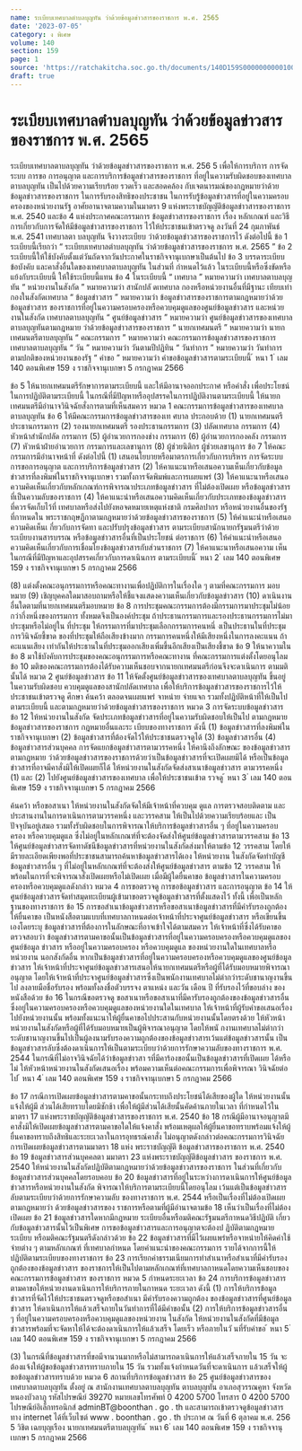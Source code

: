 ```yaml
---
name: ระเบียบเทศบาลตำบลบุญทัน ว่าด้วยข้อมูลข่าวสารของราชการ พ.ศ. 2565
date: '2023-07-05'
category: ง พิเศษ
volume: 140
section: 159
page: 1
source: 'https://ratchakitcha.soc.go.th/documents/140D159S0000000000100.pdf'
draft: true
---
```


# ระเบียบเทศบาลตำบลบุญทัน ว่าด้วยข้อมูลข่าวสารของราชการ พ.ศ. 2565

ระเบียบเทศบาลตาบลบุญทัน ว่าด้วยข้อมูลข่าวสารของราชการ พ.ศ. 256 5 เพื่อให้การบริการ การจัดระบบ การขอ การอนุญาต และการบริการข้อมูลข่าวสารของราชการ ที่อยู่ในความรับผิดชอบของเทศบาลตาบลบุญทัน เป็นไปด้วยความเรียบร้อย รวดเร็ว และสอดคล้อง กับเจตนารมณ์ของกฎหมายว่าด้วยข้อมูลข่าวสารของราชการ ในการรับรองสิทธิของประชาชน ในการรับรู้ข้อมูลข่าวสารที่อยู่ในความครอบครองของหน่วยงานรัฐ อาศัยอานาจตามความในมาตรา 9 แห่งพระราชบัญญัติข้อมูลข่าวสารของราชการ พ.ศ. 2540 และข้อ 4 แห่งประกาศคณะกรรมการ ข้อมูลข่าวสารของราชการ เรื่อง หลักเกณฑ์ และวิธีการเกี่ยวกับการจัดให้มีข้อมูลข่าวสารของราชการ ไว้ให้ประชาชนเข้าตรวจดู ลงวันที่ 24 กุมภาพันธ์ พ.ศ. 2541 เทศบาลตา บลบุญทัน จึงวางระเบียบ ว่าด้วยข้อมูลข่าวสารของราชการไว้ ดังต่อไปนี้ ข้อ 1 ระเบียบนี้เรียกว่า “ ระเบียบเทศบาลตำบลบุญทัน ว่าด้วยข้อมูลข่าวสารของราชการ พ.ศ. 2565 ” ข้อ 2 ระเบียบนี้ให้ใช้บังคับตั้งแต่วันถัดจากวันประกาศในราชกิจจานุเบกษาเป็นต้นไป ข้อ 3 บรรดาระเบียบ ข้อบังคับ และคาสั่งอื่นใดของเทศบาลตาบลบุญทัน ในส่วนที่ กำหนดไว้แล้ว ในระเบียบนี้หรือซึ่งขัดหรือแย้งกับระเบียบนี้ ให้ใช้ระเบียบนี้แทน ข้อ 4 ในระเบียบนี้ “ เทศบาล ” หมายความว่า เทศบาลตาบลบุญทัน “ หน่วยงานในสังกัด ” หมายความว่า สานักปลั ดเทศบาล กองหรือหน่วยงานอื่นที่มีฐานะ เทียบเท่ากองในสังกัดเทศบาล “ ข้อมูลข่าวสาร ” หมายความว่า ข้อมูลข่าวสารของราชการตามกฎหมายว่าด้วยข้อมูลข่าวสาร ของราชการที่อยู่ในความครอบครองหรือควบคุมดูแลของศูนย์ข้อมูลข่าวสาร และหน่วยงานในสังกัด เทศบาลตาบลบุญทัน “ ศูนย์ข้อมูลข่าวสาร ” หมายความว่า ศูนย์ข้อมูลข่าวสารของเทศบาลตาบลบุญทันตามกฎหมาย ว่าด้วยข้อมูลข่าวสารของราชการ “ นายกเทศมนตรี ” หมายความว่า นายกเทศมนตรีตาบลบุญทัน “ คณะกรรมการ ” หมายความว่า คณะกรรมการข้อมูลข่าวสารของราชการเทศบาลตาบลบุญทัน “ วัน ” หมายความว่า วันตามปีปฏิทิน “ วันทำการ ” หมายความว่า วันทำการตามปกติของหน่วยงานของรัฐ “ คำขอ ” หมายความว่า คำขอข้อมูลข่าวสารตามระเบียบนี้ ้ หนา 1 ่ เลม 140 ตอนพิเศษ 159 ง ราชกิจจานุเบกษา 5 กรกฎาคม 2566

ข้อ 5 ให้นายกเทศมนตรีรักษาการตามระเบียบนี้ และให้มีอานาจออกประกาศ หรือคำสั่ง เพื่อประโยชน์ในการปฏิบัติตามระเบียบนี้ ในกรณีที่มีปัญหาหรืออุปสรรคในการปฏิบัติงานตามระเบียบนี้ ให้นายกเทศมนตรีมีอำนาจวินิจฉัยสั่งการตามที่เห็นสมควร หมวด 1 คณะกรรมการข้อมูลข่าวสารของเทศบาลตาบลบุญทัน ข้อ 6 ให้มีคณะกรรมการข้อมูลข่าวสารของเท ศบาล ประกอบด้วย (1) นายกเทศมนตรี ประธานกรรมการ (2) รองนายกเทศมนตรี รองประธานกรรมการ (3) ปลัดเทศบาล กรรมการ (4) หัวหน้าสำนักปลัด กรรมการ (5) ผู้อำนวยการกองช่าง กรรมการ (6) ผู้อำนวยการกองคลัง กรรมการ (7) หัวหน้าฝ่ายอำนวยการ กรรมการและเลขานุการ (8) ผู้ช่วยนิติกร ผู้ช่วยเลขานุการ ข้อ 7 ให้คณะกรรมการมีอำนาจหน้าที่ ดังต่อไปนี้ (1) เสนอนโยบายหรือมาตรการเกี่ยวกับการบริหาร การจัดระบบ การขอการอนุญาต และการบริการข้อมูลข่าวสาร (2) ให้คาแนะนาหรือเสนอความเห็นเกี่ยวกับข้อมูลข่าวสารที่ลงพิมพ์ในราชกิจจานุเบกษา รวมทั้งการจัดพิมพ์และการเผยแพร่ (3) ให้คาแนะนาหรือเสนอความคิดเห็นเกี่ยวกับหลักเกณฑ์การพิจารณาประเภทข้อมูลข่าวสาร ที่ไม่ต้องเปิดเผย หรือข้อมูลข่าวสารที่เป็นความลับของราชการ (4) ให้คาแนะนำหรือเสนอความคิดเห็นเกี่ยวกับประเภทของข้อมูลข่าวสาร ที่ควรจัดเก็บไว้ที่ เทศบาลหรือส่งไปยังหอจดหมายเหตุแห่งชาติ กรมศิลปากร หรือหน่วยงานอื่นของรัฐ ที่กาหนดใน พระราชกฤษฎีกาตามกฎหมายว่าด้วยข้อมูลข่าวสารของราชการ (5) ให้คำแนะนำหรือเสนอความคิดเห็นเ กี่ยวกับการจัดทา และปรับปรุงข้อมูลข่าวสาร ตามระเบียบสานักนายกรัฐมนตรีว่าด้วยระเบียบงานสารบรรณ หรือข้อมูลข่าวสารอื่นที่เป็นประโยชน์ ต่อราชการ (6) ให้คำแนะนำหรือเสนอความคิดเห็นเกี่ยวกับการเชื่อมโยงข้อมูลข่าวสารกับส่วนราชการ (7) ให้คาแนะนาหรือเสนอความ เห็นในกรณีที่มีปัญหาและอุปสรรคเกี่ยวกับการดาเนินการ ตามระเบียบนี้ ้ หนา 2 ่ เลม 140 ตอนพิเศษ 159 ง ราชกิจจานุเบกษา 5 กรกฎาคม 2566

(8) แต่งตั้งคณะอนุกรรมการหรือคณะทางานเพื่อปฏิบัติการในเรื่องใด ๆ ตามที่คณะกรรมการ มอบหมาย (9) เชิญบุคคลใดมาสอบถามหรือให้ชี้แจงแสดงความเห็นเกี่ยวกับข้อมูลข่าวสาร (10) ดาเนินงานอื่นใดตามที่นายกเทศมนตรีมอบหมาย ข้อ 8 การประชุมคณะกรรมการต้องมีกรรมการมาประชุมไม่น้อยกว่ากึ่งหนึ่งของกรรมการ ทั้งหมดจึงเป็นองค์ประชุม ถ้าประธานกรรมการและรองประธานกรรมการไม่มาประชุมหรือไม่อยู่ใน ที่ประชุม ให้กรรมการที่มาประชุมเลือกกรรมการคนหนึ่ งเป็นประธานในที่ประชุม การวินิจฉัยชี้ขาด ของที่ประชุมให้ถือเสียงข้างมาก กรรมการคนหนึ่งให้มีเสียงหนึ่งในการลงคะแนน ถ้าคะแนนเสียง เท่ากันให้ประธานในที่ประชุมออกเสียงเพิ่มขึ้นอีกเสียงเป็นเสียงชี้ขาด ข้อ 9 ให้นาความในข้อ 8 มาใช้บังคับการประชุมของคณะอนุกรรมการหรือคณะทางาน ที่คณะกรรมการแต่งตั้งโดยอนุโลม ข้อ 10 มติของคณะกรรมการต้องได้รับความเห็นชอบจากนายกเทศมนตรีก่อนจึงจะดาเนินการ ตามมตินั้นได้ หมวด 2 ศูนย์ข้อมูลข่าวสาร ข้อ 11 ให้จัดตั้งศูนย์ข้อมูลข่าวสารของเทศบาลตาบลบุญทัน ขึ้นอยู่ในความรับผิดชอบ ควบคุมดูแลของสานักปลัดเทศบาล เพื่อให้บริการข้อมูลข่าวสารของราชการไว้ให้ประชาชนเข้าตรวจดู ศึกษา ค้นคว้า ตลอดจนเผยแพร่ จาหน่าย จ่ายแจก รวมทั้งปฏิบัติหน้าที่ให้เป็นไปตามระเบียบนี้ และตามกฎหมายว่าด้วยข้อมูลข่าวสารของราชการ หมวด 3 การจัดระบบข้อมูลข่าวสาร ข้อ 12 ให้หน่วยงานในสังกัด จัดประเภทข้อมูลข่าวสารที่อยู่ในความรับผิดชอบให้เป็นไป ตามกฎหมายข้อมูลข่าวสารของราชการ กฎหมายอื่นและระ เบียบของทางราชการ ดังนี้ (1) ข้อมูลข่าวสารที่ลงพิมพ์ในราชกิจจานุเบกษา (2) ข้อมูลข่าวสารที่ต้องจัดไว้ให้ประชาชนตรวจดูได้ (3) ข้อมูลข่าวสารอื่น (4) ข้อมูลข่าวสารส่วนบุคคล การจัดแยกข้อมูลข่าวสารตามวรรคหนึ่ง ให้คานึงถึงลักษณะ ของข้อมูลข่าวสารตามกฎหมาย ว่าด้วยข้อมูลข่าวสารของราชการด้วยว่าเป็นข้อมูลข่าวสารที่จะเปิดเผยมิได้ หรือเป็นข้อมูลข่าวสารที่อาจมีคาสั่งมิให้เปิดเผยก็ได้ ให้หน่วยงานในสังกัดจัดส่งสาเนาข้อมูลข่าวสาร ตามวรรคหนึ่ง (1) และ (2) ไปยังศูนย์ข้อมูลข่าวสารของเทศบาล เพื่อให้ประชาชนเข้าต รวจดู ้ หนา 3 ่ เลม 140 ตอนพิเศษ 159 ง ราชกิจจานุเบกษา 5 กรกฎาคม 2566

ค้นคว้า หรือขอสาเนา ให้หน่วยงานในสังกัดจัดให้มีเจ้าหน้าที่ควบคุม ดูแล การตรวจสอบติดตาม และประสานงานในการดาเนินการตามวรรคหนึ่ง และวรรคสาม ให้เป็นไปด้วยความเรียบร้อยและ เป็นปัจจุบันอยู่เสมอ รวมทั้งรับผิดชอบในการพิจารณาให้บริการข้อมูลข่าวสารอื่น ๆ ที่อยู่ในความครอบครอง หรือควบคุมดูแล ซึ่งไม่อยู่ในหลักเกณฑ์ที่จะต้องจัดส่งให้ศูนย์ข้อมูลข่าวสารตามวรรคสาม ข้อ 13 ให้ศูนย์ข้อมูลข่าวสารจัดทาดัชนีข้อมูลข่าวสารที่หน่วยงานในสังกัดส่งมาให้ตามข้อ 12 วรรคสาม โดยให้มีรายละเอียดเพียงพอที่ประชาชนสามารถค้นหาข้อมูลข่าวสารได้เอง ให้หน่วยงาน ในสังกัดจัดทำบัญชีข้อมูลข่าวสารอื่น ๆ ที่ไม่อยู่ในหลักเกณฑ์ที่จะต้องส่งให้ศูนย์ข้อมูลข่าวสาร ตามข้อ 12 วรรคสาม ให้พร้อมในการที่จะพิจารณาสั่งเปิดเผยหรือไม่เปิดเผย เมื่อมีผู้ใดยื่นคาขอ ข้อมูลข่าวสารในความครอบครองหรือควบคุมดูแลดังกล่าว หมวด 4 การขอตรวจดู การขอข้อมูลข่าวสาร และการอนุญาต ข้อ 14 ให้ศูนย์ข้อมูลข่าวสารจัดทำสมุดทะเบียนผู้เข้ามาขอตรวจดูข้อมูลข่าวสารที่ตั้งแสดงไว้ ทั้งนี้ เพื่อเป็นหลักฐานของทางราชการ ข้อ 15 การขอสำเนาข้อมูลข่าวสารหรือขอสาเนาข้อมูลข่าวสารที่มีคำรับรองถูกต้องให้ยื่นคาขอ เป็นหนังสือตามแบบที่เทศบาลกาหนดต่อเจ้าหน้าที่ประจาศูนย์ข้อมูลข่าวสาร หรือเขียนขึ้นเองโดยระบุ ข้อมูลข่าวสารที่ต้องการในลักษณะที่อาจเข้าใจได้ตามสมควร ให้เจ้าหน้าที่ซึ่งได้รับคาขอตรวจสอบว่า ข้อมูลข่าวสารตามคาขอนั้นเป็นข้อมูลข่าวสารที่อยู่ในความครอบครองหรือควบคุมดูแลของศูนย์ข้อมูล ข่าวสาร หรืออยู่ในความครอบครอง หรือควบคุมดูแล ของหน่วยงานใดในเทศบาลหรือหน่วยงาน นอกสังกัดอื่น หากเป็นข้อมูลข่าวสารที่อยู่ในความครอบครองหรือควบคุมดูแลของศูนย์ข้อมูลข่าวสาร ให้เจ้าหน้าที่ประจาศูนย์ข้อมูลข่าวสารเสนอให้นายกเทศมนตรีหรือผู้ที่ได้รับมอบหมายพิจารณาอนุญาต โดยให้เจ้าหน้าที่ประจาศูนย์ข้อมูลข่ำวสารซึ่งเป็นพนักงานเทศบาลไม่ต่ากว่าระดับชานาญงานขึ้นไป ลงลายมือชื่อรับรอง พร้อมทั้งลงชื่อตัวบรรจง ตาแหน่ง และวัน เดือน ปี ที่รับรองไว้ที่ขอบล่าง ของหนังสือด้วย ข้อ 16 ในกรณีขอตรวจดู ขอสาเนาหรือขอสาเนาที่มีคารับรองถูกต้องของข้อมูลข่าวสารอื่น ซึ่งอยู่ในความครอบครองหรือควบคุมดูแลของหน่วยงานใดในเทศบาล ให้เจ้าหน้าที่ผู้รับคำขอเสนอเรื่อง ไปยังหน่วยงานนั้น พร้อมทั้งแนะนาให้ผู้ยื่นคาขอไปประสานกับหน่วยงานนั้นโดยตรงด้วย ให้หัวหน้า หน่วยงานในสังกัดหรือผู้ที่ได้รับมอบหมายเป็นผู้พิจารณาอนุญาต โดยให้พนั กงานเทศบาลไม่ต่ากว่า ระดับชานาญงานขึ้นไปเป็นผู้ลงนามรับรองความถูกต้องของข้อมูลข่าวสารเว้นแต่ข้อมูลข่าวสารนั้น เป็นข้อมูลข่าวสารลับซึ่งต้องดาเนินการให้เป็นตามระเบียบว่าด้วยการรักษาความลับของทางราชการ พ.ศ. 2544 ในกรณีที่ไม่อาจวินิจฉัยได้ว่าข้อมูลข่าวสา รที่มีคาร้องขอนั้นเป็นข้อมูลข่าวสารที่เปิดเผย ได้หรือไม่ ให้หัวหน้าหน่วยงานในสังกัดเสนอเรื่อง พร้อมความเห็นต่อคณะกรรมการเพื่อพิจารณา วินิจฉัยต่อไป ้ หนา 4 ่ เลม 140 ตอนพิเศษ 159 ง ราชกิจจานุเบกษา 5 กรกฎาคม 2566

ข้อ 17 กรณีการเปิดเผยข้อมูลข่าวสารตามคาขอนั้นกระทบถึงประโยชน์ได้เสียของผู้ใด ให้หน่วยงานนั้นแจ้งให้ผู้มี ส่วนได้เสียทราบโดยมิชักช้า เพื่อให้ผู้มีส่วนได้เสียนั้นคัดค้านภายในเวลา ที่กำหนดไว้ในมาตรา 17 แห่งพระราชบัญญัติข้อมูลข่าวสารของราชการ พ.ศ. 2540 ข้อ 18 กรณีผู้มีอานาจอนุญาตมีคาสั่งมิให้เปิดเผยข้อมูลข่าวสารตามคาขอใดให้แจ้งคาสั่ง พร้อมเหตุผลให้ผู้ยื่นคาขอทราบพร้อมแจ้งให้ผู้ยื่นคาขอทราบถึงสิทธิและระยะเวลาในการอุทธรณ์คาสั่ง ไม่อนุญาตดังกล่าวต่อคณะกรรมการวินิจฉัยการเปิดเผยข้อมูลข่าวสารตามมาตรา 18 แห่ง พระราชบัญญัติ ข้อมูลข่าวสารของราชการ พ.ศ. 2540 ข้อ 19 ข้อมูลข่าวสารส่วนบุคคลตา มมาตรา 23 แห่งพระราชบัญญัติข้อมูลข่าวสาร ของราชการ พ.ศ. 2540 ให้หน่วยงานในสังกัดปฏิบัติตามกฎหมายว่าด้วยข้อมูลข่าวสารของราชการ ในส่วนที่เกี่ยวกับข้อมูลข่าวสารส่วนบุคคลโดยรอบคอบ ข้อ 20 ข้อมูลข่าวสารที่อยู่ในระหว่างการดาเนินการให้ศูนย์ข้อมูลข่าวสารหรือหน่วยงานในสังกัด พิจารณาให้บริการตามระเบียบนี้โดยอนุโลม เว้นแต่เป็นข้อมูลข่าวสารลับตามระเบียบว่าด้วยการรักษาความลับ ของทางราชการ พ.ศ. 2544 หรือเป็นเรื่องที่ไม่ต้องเปิดเผยตามกฎหมายว่า ด้วยข้อมูลข่าวสารของ ราชการหรือตามที่ผู้มีอำนาจตามข้อ 18 เห็นว่าเป็นเรื่องที่ไม่ต้องเปิดเผย ข้อ 21 ข้อมูลข่าวสารใดหากมีกฎหมาย ระเบียบอื่นหรือมติคณะรัฐมนตรีกาหนดวิธีปฏิบัติ เกี่ยวกับข้อมูลข่าวสารนั้นไว้เป็นพิเศษ การขอข้อมูลข่าวสารและการอนุญาตจะต้องป ฏิบัติตามกฎหมาย ระเบียบ หรือมติคณะรัฐมนตรีดังกล่าวด้วย ข้อ 22 ข้อมูลข่าวสารที่มีไว้เผยแพร่หรือจาหน่ายให้คิดค่าใช้จ่ายต่าง ๆ ตามหลักเกณฑ์ ที่เทศบาลกำหนด โดยคำแนะนำของคณะกรรมการ รายได้จากการนี้ให้ปฏิบัติตามระเบียบของทางราชการ ข้อ 23 การเรียกค่าธรรมเนียมการทำสำเนาหรือสำเนาที่มีคำรับรองถูกต้องของข้อมูลข่าวสาร ของราชการให้เป็นไปตามหลักเกณฑ์ที่เทศบาลกาหนดโดยความเห็นชอบของคณะกรรมการข้อมูลข่าวสาร ของราชการ หมวด 5 กำหนดระยะเวลา ข้อ 24 การบริการข้อมูลข่าวสารตามคาขอให้หน่วยงานดาเนินการให้บริการภายในกาหนด ระยะเวลา ดังนี้ (1) การให้บริการข้อมูลข่าวสารที่จัดไว้ให้ประชาชนตรวจดูหรือขอสำเนา มีคำรับรองความถูกต้อง ของข้อมูลข่าวสารที่ศูนย์ข้อมูลข่าวสาร ให้ดาเนินการให้แล้วเสร็จภายในวันทำการที่ได้มีคำขอนั้น (2) การให้บริการข้อมูลข่าวสารอื่น ๆ ที่อยู่ในความครอบครองหรือควบคุมดูแลของหน่วยงาน ในสังกัด ให้หน่วยงานในสังกัดที่มีข้อมูลข่าวสารพร้อมที่จะจัดหาให้ได้จะต้องดาเนินการให้แล้วเสร็จ โดยเร็ว หรือภายในวั นที่รับคำขอ ้ หนา 5 ่ เลม 140 ตอนพิเศษ 159 ง ราชกิจจานุเบกษา 5 กรกฎาคม 2566

(3) ในกรณีที่ข้อมูลข่าวสารที่ขอมีจานวนมากหรือไม่สามารถดาเนินการให้แล้วเสร็จภายใน 15 วัน จะต้องแจ้งให้ผู้ขอข้อมูลข่าวสารทราบภายใน 15 วัน รวมทั้งแจ้งกำหนดวันที่จะดาเนินการ แล้วเสร็จให้ผู้ขอข้อมูลข่าวสารทราบด้วย หมวด 6 สถานที่บริการข้อมูลข่าวสาร ข้อ 25 ศูนย์ข้อมูลข่าวสารของเทศบาลตาบลบุญทัน ตั้งอยู่ ณ สานักงานเทศบาลตาบลบุญทัน ตาบลบุญทัน อาเภอสุวรรณคูหา จังหวัดหนองบัวลาภู รหัสไปรษณีย์ 39270 หมายเลขโทรศัพท์ 0 4200 5700 โทรสาร 0 4200 5700 ไปรษณีย์อิเล็กทรอนิกส์ adminBT@boonthan . go . th และสามารถเข้าตรวจดูข้อมูลข่าวสารทาง internet ได้ที่เว็บไซต์ www . boonthan . go . th ประกาศ ณ วันที่ 6 ตุลาคม พ.ศ. 256 5 วิชิต เฉยบุญเรือง นายกเทศมนตรีตาบลบุญทัน ้ หนา 6 ่ เลม 140 ตอนพิเศษ 159 ง ราชกิจจานุเบกษา 5 กรกฎาคม 2566
